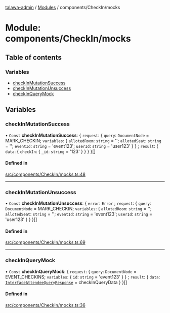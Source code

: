 [talawa-admin](../README.md) / [Modules](../modules.md) / components/CheckIn/mocks

# Module: components/CheckIn/mocks

## Table of contents

### Variables

- [checkInMutationSuccess](components_CheckIn_mocks.md#checkinmutationsuccess)
- [checkInMutationUnsuccess](components_CheckIn_mocks.md#checkinmutationunsuccess)
- [checkInQueryMock](components_CheckIn_mocks.md#checkinquerymock)

## Variables

### checkInMutationSuccess

• `Const` **checkInMutationSuccess**: \{ `request`: \{ `query`: `DocumentNode` = MARK\_CHECKIN; `variables`: \{ `allotedRoom`: `string` = ''; `allotedSeat`: `string` = ''; `eventId`: `string` = 'event123'; `userId`: `string` = 'user123' \}  \} ; `result`: \{ `data`: \{ `checkIn`: \{ `_id`: `string` = '123' \}  \}  \}  \}[]

#### Defined in

[src/components/CheckIn/mocks.ts:48](https://github.com/Sauradip07/talawa-admin/blob/a0491fe/src/components/CheckIn/mocks.ts#L48)

___

### checkInMutationUnsuccess

• `Const` **checkInMutationUnsuccess**: \{ `error`: `Error` ; `request`: \{ `query`: `DocumentNode` = MARK\_CHECKIN; `variables`: \{ `allotedRoom`: `string` = ''; `allotedSeat`: `string` = ''; `eventId`: `string` = 'event123'; `userId`: `string` = 'user123' \}  \}  \}[]

#### Defined in

[src/components/CheckIn/mocks.ts:69](https://github.com/Sauradip07/talawa-admin/blob/a0491fe/src/components/CheckIn/mocks.ts#L69)

___

### checkInQueryMock

• `Const` **checkInQueryMock**: \{ `request`: \{ `query`: `DocumentNode` = EVENT\_CHECKINS; `variables`: \{ `id`: `string` = 'event123' \}  \} ; `result`: \{ `data`: [`InterfaceAttendeeQueryResponse`](../interfaces/components_CheckIn_types.InterfaceAttendeeQueryResponse.md) = checkInQueryData \}  \}[]

#### Defined in

[src/components/CheckIn/mocks.ts:36](https://github.com/Sauradip07/talawa-admin/blob/a0491fe/src/components/CheckIn/mocks.ts#L36)
